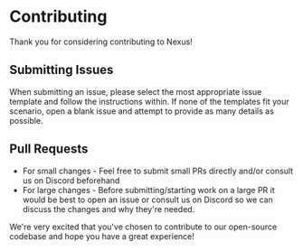 # Contributing

Thank you for considering contributing to Nexus!

## Submitting Issues

When submitting an issue, please select the most appropriate issue template and follow the instructions within. If none of the templates fit your scenario, open a blank issue and attempt to provide as many details as possible.

## Pull Requests

- For small changes - Feel free to submit small PRs directly and/or consult us on Discord beforehand
- For large changes - Before submitting/starting work on a large PR it would be best to open an issue or consult us on Discord so we can discuss the changes and why they're needed.

We're very excited that you've chosen to contribute to our open-source codebase and hope you have a great experience!
